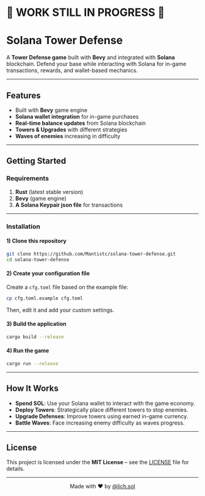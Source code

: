 # 🚧 WORK STILL IN PROGRESS 🚧

# Solana Tower Defense

A **Tower Defense game** built with **Bevy** and integrated with **Solana** blockchain. Defend your base while interacting with Solana for in-game transactions, rewards, and wallet-based mechanics.

---

## **Features**
- Built with **Bevy** game engine
- **Solana wallet integration** for in-game purchases
- **Real-time balance updates** from Solana blockchain
- **Towers & Upgrades** with different strategies
- **Waves of enemies** increasing in difficulty

---

## **Getting Started**

### **Requirements**
1. **Rust** (latest stable version)
2. **Bevy** (game engine)
3. **A Solana Keypair json file** for transactions

---

### **Installation**

#### **1) Clone this repository**
```bash
git clone https://github.com/Mantistc/solana-tower-defense.git
cd solana-tower-defense
```

#### **2) Create your configuration file**
Create a `cfg.toml` file based on the example file:
```bash
cp cfg.toml.example cfg.toml
```
Then, edit it and add your custom settings.

#### **3) Build the application**
```bash
cargo build --release
```

#### **4) Run the game**
```bash
cargo run --release
```

---

## **How It Works**
- **Spend SOL**: Use your Solana wallet to interact with the game economy.
- **Deploy Towers**: Strategically place different towers to stop enemies.
- **Upgrade Defenses**: Improve towers using earned in-game currency.
- **Battle Waves**: Face increasing enemy difficulty as waves progress.

---

## License
This project is licensed under the **MIT License** – see the [LICENSE](./LICENSE) file for details.

---

<p align="center">
  Made with ❤️ by <a href="https://twitter.com/lich01_" target="_blank">@lich.sol</a>
</p>

